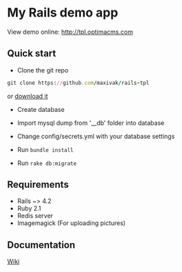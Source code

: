 ﻿# My Rails demo app

View demo online: http://tpl.optimacms.com

## Quick start

* Clone the git repo
```ruby
git clone https://github.com/maxivak/rails-tpl
```
or [download it](https://github.com/maxivak/rails-tpl/archive/master.zip)

* Create database
* Import mysql dump from '__db' folder into database
* Change config/secrets.yml with your database settings

* Run `bundle install`
* Run `rake db:migrate`




## Requirements

* Rails ~> 4.2
* Ruby 2.1
* Redis server
* Imagemagick (For uploading pictures)




## Documentation
[Wiki](https://github.com/maxivak/rails-tpl/wiki)


